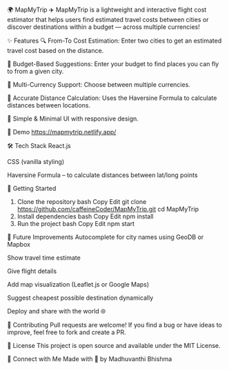 🌍 MapMyTrip ✈️
MapMyTrip is a lightweight and interactive flight cost estimator that helps users find estimated travel costs between cities or discover destinations within a budget — across multiple currencies!

✨ Features
🔍 From-To Cost Estimation: Enter two cities to get an estimated travel cost based on the distance.

💸 Budget-Based Suggestions: Enter your budget to find places you can fly to from a given city.

💱 Multi-Currency Support: Choose between multiple currencies.

📍 Accurate Distance Calculation: Uses the Haversine Formula to calculate distances between locations.

🎯 Simple & Minimal UI with responsive design.

🧪 Demo
https://mapmytrip.netlify.app/

🛠️ Tech Stack
React.js

CSS (vanilla styling)

Haversine Formula – to calculate distances between lat/long points

🚀 Getting Started
1. Clone the repository
bash
Copy
Edit
git clone https://github.com/caffeineCoder/MapMyTrip.git
cd MapMyTrip
2. Install dependencies
bash
Copy
Edit
npm install
3. Run the project
bash
Copy
Edit
npm start

🎯 Future Improvements
Autocomplete for city names using GeoDB or Mapbox

Show travel time estimate

Give flight details

Add map visualization (Leaflet.js or Google Maps)

Suggest cheapest possible destination dynamically


Deploy and share with the world 🌐

🤝 Contributing
Pull requests are welcome! If you find a bug or have ideas to improve, feel free to fork and create a PR.

📄 License
This project is open source and available under the MIT License.

💬 Connect with Me
Made with 💖 by Madhuvanthi Bhishma

